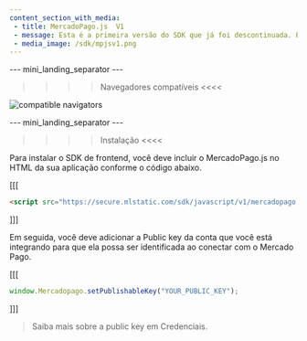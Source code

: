```yaml
---
content_section_with_media: 
 - title: MercadoPago.js  V1
 - message: Esta é a primeira versão do SDK que já foi descontinuada. Por favor, refira-se à documentação do MercadoPago.js V2.
 - media_image: /sdk/mpjsv1.png
---
```


--- mini_landing_separator ---

>>>> Navegadores compatíveis <<<<

![compatible navigators](/sdk/mpjsv1-2.png) 

--- mini_landing_separator ---

>>>> Instalação <<<<

Para instalar o SDK de frontend, você deve incluir o MercadoPago.js no HTML da sua aplicação conforme o código abaixo.

[[[
```html
<script src="https://secure.mlstatic.com/sdk/javascript/v1/mercadopago.js"></script>
```
]]]

Em seguida, você deve adicionar a Public key da conta que você está integrando para que ela possa ser identificada ao conectar com o Mercado Pago.

[[[
```javascript
window.Mercadopago.setPublishableKey("YOUR_PUBLIC_KEY");
```
]]]

>
>Saiba mais sobre a public key em Credenciais.
>
